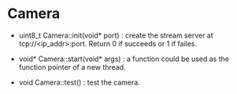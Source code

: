 # Camera

- uint8_t Camera::init(void\* port) : create the stream server at tcp://<ip_addr>:port. Return 0 if succeeds or 1 if failes.

- void\* Camera::start(void\* args) : a function could be used as the function pointer of a new thread.

- void Camera::test() : test the camera.
